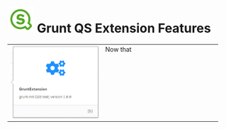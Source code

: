 # <img src="images/qs-logo-01.png" width="60px"> Grunt QS Extension Features

<table style="width:100%; border-collapse: collapse; padding:0;">
<tr>
  <td style="border-collapse: collapse; border-color: white; width:45%">
  <img src="images/GruntExtension-v01.png" width="200px" style="padding: 0;">
  </td>
  <td style="border-collapse: collapse; border-color: white; vertical-align: text-top; text-align: left; margin-left: 0px; margin-right:0px; style="padding: 0px;">
	Now that
	</td>
</table>